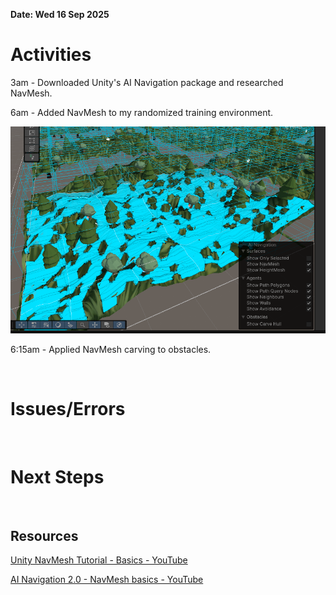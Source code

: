 **Date: Wed 16 Sep 2025**<br>

# Activities

3am - Downloaded Unity's AI Navigation package and researched NavMesh.

6am - Added NavMesh to my randomized training environment.

![appliedNavmeshToRandomizedTrainingEnv.png](../assets/appliedNavmeshToRandomizedTrainingEnv.png)

6:15am - Applied NavMesh carving to obstacles.



<br>

# Issues/Errors

<br>

# Next Steps

<br>

## Resources

[Unity NavMesh Tutorial - Basics - YouTube](https://www.youtube.com/watch?v=CHV1ymlw-P8)

[AI Navigation 2.0 - NavMesh basics - YouTube](https://www.youtube.com/watch?v=SMWxCpLvrcc)
